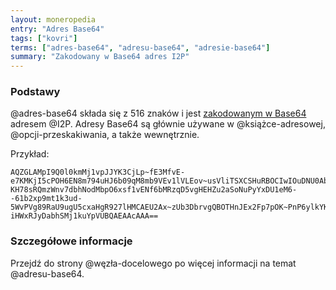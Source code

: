```yaml
---
layout: moneropedia
entry: "Adres Base64"
tags: ["kovri"]
terms: ["adres-base64", "adresu-base64", "adresie-base64"]
summary: "Zakodowany w Base64 adres I2P"
---
```


### Podstawy

@adres-base64 składa się z 516 znaków i jest [zakodowanym w Base64](https://en.wikipedia.org/wiki/Base64) adresem @I2P. Adresy Base64 są głównie używane w @książce-adresowej, @opcji-przeskakiwania, a także wewnętrznie.

Przykład:

```
AQZGLAMpI9Q0l0kmMj1vpJJYK3CjLp~fE3MfvE-e7KMKjI5cPOH6EN8m794uHJ6b09qM8mb9VEv1lVLEov~usVliTSXCSHuRBOCIwIOuDNU0AbVa4BpIx~2sU4TxKhoaA3zQ6VzINoduTdR2IJhPvI5xzezp7dR21CEQGGTbenDslXeQ4iLHFA2~bzp1f7etSl9T2W9RID-KH78sRQmzWnv7dbhNodMbpO6xsf1vENf6bMRzqD5vgHEHZu2aSoNuPyYxDU1eM6--61b2xp9mt1k3ud-5WvPVg89RaU9ugU5cxaHgR927lHMCAEU2Ax~zUb3DbrvgQBOTHnJEx2Fp7pOK~PnP6ylkYKQMfLROosLDXinxOoSKP0UYCh2WgIUPwE7WzJH3PiJVF0~WZ1dZ9mg00c~gzLgmkOxe1NpFRNg6XzoARivNVB5NuWqNxr5WKWMLBGQ9YHvHO1OHhUJTowb9X90BhtHnLK2AHwO6fV-iHWxRJyDabhSMj1kuYpVUBQAEAAcAAA==
```


### Szczegółowe informacje

Przejdź do strony @węzła-docelowego po więcej informacji na temat @adresu-base64.
